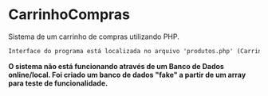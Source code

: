 # CarrinhoCompras
Sistema de um carrinho de compras utilizando PHP.

```txt
Interface do programa está localizada no arquivo 'produtos.php' (Carrinho de Compras/produtos.php)
```
**O sistema não está funcionando através de um Banco de Dados online/local. Foi criado um banco de dados "fake" a partir de um array para teste de funcionalidade.**
